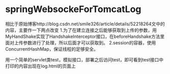 # springWebsockeForTomcatLog

相比于原始博客http://blog.csdn.net/smile326/article/details/52218264文中的内容，主要作一下两点改变
1.为了在建立连接之后能够获取到上传的参数，用MyHandShake实现了HandshakeInterceptor接口，在beforeHandshake方法里面对上传参数进行了处理，所以后面才可以获取到。
2.session的容器，使用ConcurrentHashMap，保证线程的足够安全。

用一个简单的servlet类test，模拟接口，部署之后访问test，即可看到test接口中打印的内容出现在log.html的页面上